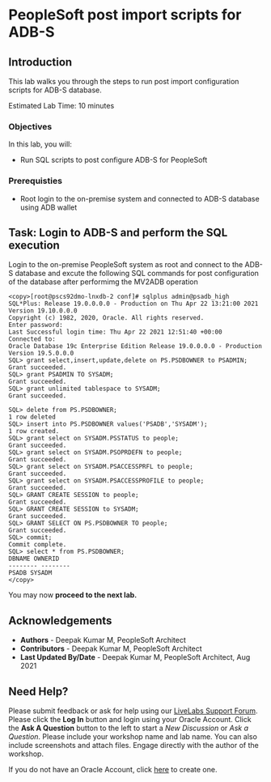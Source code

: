 # PeopleSoft post import scripts for ADB-S

## Introduction

This lab walks you through the steps to run post import configuration scripts for  ADB-S database.

Estimated Lab Time: 10 minutes

### Objectives
In this lab, you will:
* Run SQL scripts to post configure ADB-S for PeopleSoft
 

### Prerequisties
* Root login to the on-premise system and connected to ADB-S database using ADB wallet


## Task: Login to ADB-S and perform the SQL execution

Login to the on-premise PeopleSoft system as root and connect to the ADB-S database and excute the following SQL commands for post configuration of  the database after performimg the MV2ADB operation

   ```
<copy>[root@pscs92dmo-lnxdb-2 conf]# sqlplus admin@psadb_high
SQL*Plus: Release 19.0.0.0.0 - Production on Thu Apr 22 13:21:00 2021
Version 19.10.0.0.0
Copyright (c) 1982, 2020, Oracle. All rights reserved.
Enter password:
Last Successful login time: Thu Apr 22 2021 12:51:40 +00:00
Connected to:
Oracle Database 19c Enterprise Edition Release 19.0.0.0.0 - Production
Version 19.5.0.0.0
SQL> grant select,insert,update,delete on PS.PSDBOWNER to PSADMIN;
Grant succeeded.
SQL> grant PSADMIN TO SYSADM;
Grant succeeded.
SQL> grant unlimited tablespace to SYSADM;
Grant succeeded.

SQL> delete from PS.PSDBOWNER;
1 row deleted
SQL> insert into PS.PSDBOWNER values('PSADB','SYSADM');
1 row created.
SQL> grant select on SYSADM.PSSTATUS to people;
Grant succeeded.
SQL> grant select on SYSADM.PSOPRDEFN to people;
Grant succeeded.
SQL> grant select on SYSADM.PSACCESSPRFL to people;
Grant succeeded.
SQL> grant select on SYSADM.PSACCESSPROFILE to people;
Grant succeeded.
SQL> GRANT CREATE SESSION to people;
Grant succeeded.
SQL> GRANT CREATE SESSION to SYSADM;
Grant succeeded.
SQL> GRANT SELECT ON PS.PSDBOWNER TO people;
Grant succeeded.
SQL> commit;
Commit complete.
SQL> select * from PS.PSDBOWNER;
DBNAME OWNERID
-------- --------
PSADB SYSADM
</copy>
   ```





You may now **proceed to the next lab.**

## Acknowledgements
* **Authors** - Deepak Kumar M, PeopleSoft Architect
* **Contributors** - Deepak Kumar M, PeopleSoft Architect
* **Last Updated By/Date** - Deepak Kumar M, PeopleSoft Architect, Aug 2021


## Need Help?
Please submit feedback or ask for help using our [LiveLabs Support Forum](https://community.oracle.com/tech/developers/categories/Migrate%20SaaS%20to%20OCI). Please click the **Log In** button and login using your Oracle Account. Click the **Ask A Question** button to the left to start a *New Discussion* or *Ask a Question*.  Please include your workshop name and lab name.  You can also include screenshots and attach files.  Engage directly with the author of the workshop.

If you do not have an Oracle Account, click [here](https://profile.oracle.com/myprofile/account/create-account.jspx) to create one.



